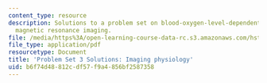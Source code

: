 ```yaml
---
content_type: resource
description: Solutions to a problem set on blood-oxygen-level-dependent (BOLD) functional
  magnetic resonance imaging.
file: /media/https%3A/open-learning-course-data-rc.s3.amazonaws.com/hst-583-functional-magnetic-resonance-imaging-data-acquisition-and-analysis-fall-2008/b6f74d48812cdf57f9a4856bf2587358_ps3_soln.pdf
file_type: application/pdf
resourcetype: Document
title: 'Problem Set 3 Solutions: Imaging physiology'
uid: b6f74d48-812c-df57-f9a4-856bf2587358
---
```

